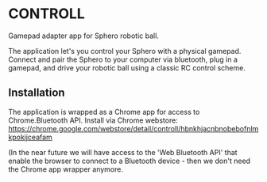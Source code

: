# CONTROLL

Gamepad adapter app for Sphero robotic ball.

The application let's you control your Sphero with a physical gamepad. Connect and pair the Sphero to your computer via bluetooth, plug in a gamepad, and drive your robotic ball using a classic RC control scheme.

## Installation

The application is wrapped as a Chrome app for access to Chrome.Bluetooth API. Install via Chrome webstore:
https://chrome.google.com/webstore/detail/controll/hbnkhjacnbnobebofnlmkpokijceafam

(In the near future we will have access to the 'Web Bluetooth API' that enable the browser to connect to a Bluetooth device - then we don't need the Chrome app wrapper anymore.

